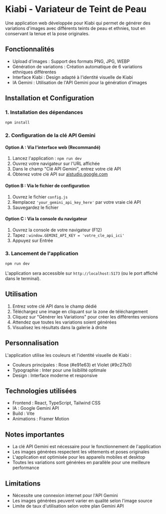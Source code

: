 # Kiabi - Variateur de Teint de Peau

Une application web développée pour Kiabi qui permet de générer des variations d'images avec différents teints de peau et ethnies, tout en conservant la tenue et la pose originales.

## Fonctionnalités

- Upload d'images : Support des formats PNG, JPG, WEBP
- Génération de variations : Création automatique de 6 variations ethniques différentes
- Interface Kiabi : Design adapté à l'identité visuelle de Kiabi
- IA Gemini : Utilisation de l'API Gemini pour la génération d'images

## Installation et Configuration

### 1. Installation des dépendances
```bash
npm install
```

### 2. Configuration de la clé API Gemini

#### Option A : Via l'interface web (Recommandé)
1. Lancez l'application : `npm run dev`
2. Ouvrez votre navigateur sur l'URL affichée
3. Dans le champ "Clé API Gemini", entrez votre clé API
4. Obtenez votre clé API sur [aistudio.google.com](https://aistudio.google.com/app/apikey)

#### Option B : Via le fichier de configuration
1. Ouvrez le fichier `config.js`
2. Remplacez `'your_gemini_api_key_here'` par votre vraie clé API
3. Sauvegardez le fichier

#### Option C : Via la console du navigateur
1. Ouvrez la console de votre navigateur (F12)
2. Tapez : `window.GEMINI_API_KEY = 'votre_cle_api_ici'`
3. Appuyez sur Entrée

### 3. Lancement de l'application
```bash
npm run dev
```

L'application sera accessible sur `http://localhost:5173` (ou le port affiché dans le terminal).

## Utilisation

1. Entrez votre clé API dans le champ dédié
2. Téléchargez une image en cliquant sur la zone de téléchargement
3. Cliquez sur "Générer les Variations" pour créer les différentes versions
4. Attendez que toutes les variations soient générées
5. Visualisez les résultats dans la galerie à droite

## Personnalisation

L'application utilise les couleurs et l'identité visuelle de Kiabi :
- Couleurs principales : Rose (#e91e63) et Violet (#9c27b0)
- Typographie : Inter pour une lisibilité optimale
- Design : Interface moderne et responsive

## Technologies utilisées

- Frontend : React, TypeScript, Tailwind CSS
- IA : Google Gemini API
- Build : Vite
- Animations : Framer Motion

## Notes importantes

- La clé API Gemini est nécessaire pour le fonctionnement de l'application
- Les images générées respectent les vêtements et poses originales
- L'application est optimisée pour les appareils mobiles et desktop
- Toutes les variations sont générées en parallèle pour une meilleure performance

## Limitations

- Nécessite une connexion internet pour l'API Gemini
- Les images générées peuvent varier en qualité selon l'image source
- Limite de taux d'utilisation selon votre plan Gemini API